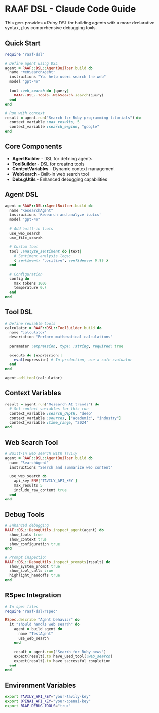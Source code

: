 # RAAF DSL - Claude Code Guide

This gem provides a Ruby DSL for building agents with a more declarative syntax, plus comprehensive debugging tools.

## Quick Start

```ruby
require 'raaf-dsl'

# Define agent using DSL
agent = RAAF::DSL::AgentBuilder.build do
  name "WebSearchAgent"
  instructions "You help users search the web"
  model "gpt-4o"
  
  tool :web_search do |query|
    RAAF::DSL::Tools::WebSearch.search(query)
  end
end

# Run with context
result = agent.run("Search for Ruby programming tutorials") do
  context_variable :max_results, 5
  context_variable :search_engine, "google"
end
```

## Core Components

- **AgentBuilder** - DSL for defining agents
- **ToolBuilder** - DSL for creating tools
- **ContextVariables** - Dynamic context management
- **WebSearch** - Built-in web search tool
- **DebugUtils** - Enhanced debugging capabilities

## Agent DSL

```ruby
agent = RAAF::DSL::AgentBuilder.build do
  name "ResearchAgent"
  instructions "Research and analyze topics"
  model "gpt-4o"
  
  # Add built-in tools
  use_web_search
  use_file_search
  
  # Custom tool
  tool :analyze_sentiment do |text|
    # Sentiment analysis logic
    { sentiment: "positive", confidence: 0.85 }
  end
  
  # Configuration
  config do
    max_tokens 1000
    temperature 0.7
  end
end
```

## Tool DSL

```ruby
# Define reusable tools
calculator = RAAF::DSL::ToolBuilder.build do
  name "calculator"
  description "Perform mathematical calculations"
  
  parameter :expression, type: :string, required: true
  
  execute do |expression:|
    eval(expression) # In production, use a safe evaluator
  end
end

agent.add_tool(calculator)
```

## Context Variables

```ruby
result = agent.run("Research AI trends") do
  # Set context variables for this run
  context_variable :search_depth, "deep"
  context_variable :sources, ["academic", "industry"]
  context_variable :time_range, "2024"
end
```

## Web Search Tool

```ruby
# Built-in web search with Tavily
agent = RAAF::DSL::AgentBuilder.build do
  name "SearchAgent"
  instructions "Search and summarize web content"
  
  use_web_search do
    api_key ENV['TAVILY_API_KEY']
    max_results 5
    include_raw_content true
  end
end
```

## Debug Tools

```ruby
# Enhanced debugging
RAAF::DSL::DebugUtils.inspect_agent(agent) do
  show_tools true
  show_context true
  show_configuration true
end

# Prompt inspection
RAAF::DSL::DebugUtils.inspect_prompts(result) do
  show_system_prompt true
  show_tool_calls true
  highlight_handoffs true
end
```

## RSpec Integration

```ruby
# In spec files
require 'raaf-dsl/rspec'

RSpec.describe "Agent behavior" do
  it "should handle web search" do
    agent = build_agent do
      name "TestAgent"
      use_web_search
    end
    
    result = agent.run("Search for Ruby news")
    expect(result).to have_used_tool(:web_search)
    expect(result).to have_successful_completion
  end
end
```

## Environment Variables

```bash
export TAVILY_API_KEY="your-tavily-key"
export OPENAI_API_KEY="your-openai-key"
export RAAF_DEBUG_TOOLS="true"
```